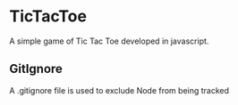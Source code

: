 # TicTacToe
A simple game of Tic Tac Toe developed in javascript.

## GitIgnore
A .gitignore file is used to exclude Node from being tracked